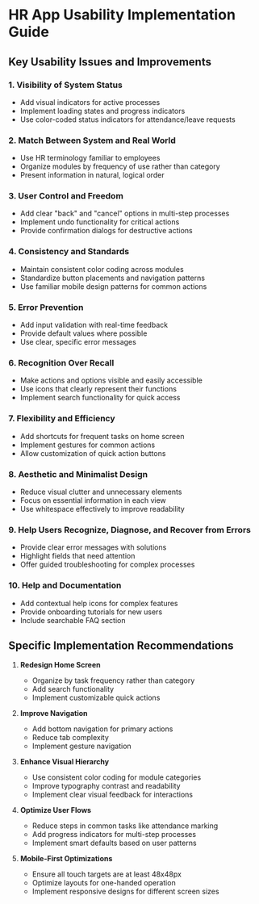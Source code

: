 # HR App Usability Implementation Guide

## Key Usability Issues and Improvements

### 1. Visibility of System Status
- Add visual indicators for active processes
- Implement loading states and progress indicators
- Use color-coded status indicators for attendance/leave requests

### 2. Match Between System and Real World
- Use HR terminology familiar to employees
- Organize modules by frequency of use rather than category
- Present information in natural, logical order

### 3. User Control and Freedom
- Add clear "back" and "cancel" options in multi-step processes
- Implement undo functionality for critical actions
- Provide confirmation dialogs for destructive actions

### 4. Consistency and Standards
- Maintain consistent color coding across modules
- Standardize button placements and navigation patterns
- Use familiar mobile design patterns for common actions

### 5. Error Prevention
- Add input validation with real-time feedback
- Provide default values where possible
- Use clear, specific error messages

### 6. Recognition Over Recall
- Make actions and options visible and easily accessible
- Use icons that clearly represent their functions
- Implement search functionality for quick access

### 7. Flexibility and Efficiency
- Add shortcuts for frequent tasks on home screen
- Implement gestures for common actions
- Allow customization of quick action buttons

### 8. Aesthetic and Minimalist Design
- Reduce visual clutter and unnecessary elements
- Focus on essential information in each view
- Use whitespace effectively to improve readability

### 9. Help Users Recognize, Diagnose, and Recover from Errors
- Provide clear error messages with solutions
- Highlight fields that need attention
- Offer guided troubleshooting for complex processes

### 10. Help and Documentation
- Add contextual help icons for complex features
- Provide onboarding tutorials for new users
- Include searchable FAQ section

## Specific Implementation Recommendations

1. **Redesign Home Screen**
   - Organize by task frequency rather than category
   - Add search functionality
   - Implement customizable quick actions
   
2. **Improve Navigation**
   - Add bottom navigation for primary actions
   - Reduce tab complexity
   - Implement gesture navigation

3. **Enhance Visual Hierarchy**
   - Use consistent color coding for module categories
   - Improve typography contrast and readability
   - Implement clear visual feedback for interactions

4. **Optimize User Flows**
   - Reduce steps in common tasks like attendance marking
   - Add progress indicators for multi-step processes
   - Implement smart defaults based on user patterns

5. **Mobile-First Optimizations**
   - Ensure all touch targets are at least 48x48px
   - Optimize layouts for one-handed operation
   - Implement responsive designs for different screen sizes

